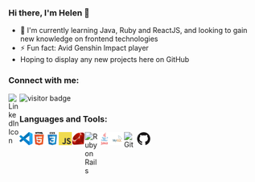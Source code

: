 ### Hi there, I'm Helen 👋

- 🌱 I'm currently learning Java, Ruby and ReactJS, and looking to gain new knowledge on frontend technologies
- ⚡ Fun fact: Avid Genshin Impact player
- Hoping to display any new projects here on GitHub

### Connect with me:

<a href="https://www.linkedin.com/in/helen-tan-mz/" target="blank">
  <img align="left" src="https://cdn.jsdelivr.net/npm/simple-icons@3.0.1/icons/linkedin.svg" alt="LinkedIn Icon" width="22px" />
</a>

![visitor badge](https://visitor-badge.glitch.me/badge?page_id=helen-tan.visitor-badge)


### Languages and Tools:

<img align="left" alt="Visual Studio Code" width="26px" src="https://raw.githubusercontent.com/github/explore/80688e429a7d4ef2fca1e82350fe8e3517d3494d/topics/visual-studio-code/visual-studio-code.png" />
<img align="left" alt="HTML5" width="26px" src="https://raw.githubusercontent.com/github/explore/80688e429a7d4ef2fca1e82350fe8e3517d3494d/topics/html/html.png" />
<img align="left" alt="CSS3" width="26px" src="https://raw.githubusercontent.com/github/explore/80688e429a7d4ef2fca1e82350fe8e3517d3494d/topics/css/css.png" />
<img align="left" alt="JavaScript" width="26px" src="https://raw.githubusercontent.com/github/explore/80688e429a7d4ef2fca1e82350fe8e3517d3494d/topics/javascript/javascript.png" />
<img align="left" alt="Ruby" width="26px" src="https://github.com/devicons/devicon/blob/master/icons/ruby/ruby-original.svg" />
<img align="left" alt="Ruby on Rails" width="26px" src="https://raw.githubusercontent.com/dereknguyen269/dereknguyen269/master/images/rails.png" />
<img align="left" alt="Java" width="26px" src="https://github.com/devicons/devicon/blob/master/icons/java/java-original-wordmark.svg" />
<img align="left" alt="MySQL" width="26px" src="https://raw.githubusercontent.com/github/explore/80688e429a7d4ef2fca1e82350fe8e3517d3494d/topics/mysql/mysql.png" />
<img align="left" alt="Git" width="26px" src="https://git-scm.com/images/logos/downloads/Git-Icon-1788C.png" />
<img align="left" alt="GitHub" width="26px" src="https://raw.githubusercontent.com/github/explore/78df643247d429f6cc873026c0622819ad797942/topics/github/github.png" />


